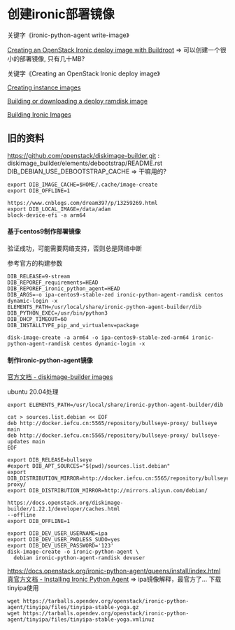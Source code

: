 # 创建ironic部署镜像

关键字《ironic-python-agent write-image》

[Creating an OpenStack Ironic deploy image with Buildroot](https://blog.christophersmart.com/articles/creating-an-openstack-ironic-deploy-image-with-buildroot/)
=> 可以创建一个很小的部署镜像, 只有几十MB?

关键字《Creating an OpenStack Ironic deploy image》

[Creating instance images](https://docs.openstack.org/ironic/latest/user/creating-images.html)

[Building or downloading a deploy ramdisk image](https://docs.openstack.org/ironic/latest/install/deploy-ramdisk.html)


[Building Ironic Images](https://www.cloudnull.io/2016/11/openstack-ironic-images-and-flavors/)

## 旧的资料

https://github.com/openstack/diskimage-builder.git : diskimage_builder/elements/debootstrap/README.rst
DIB_DEBIAN_USE_DEBOOTSTRAP_CACHE => 干嘛用的?

```
export DIB_IMAGE_CACHE=$HOME/.cache/image-create
export DIB_OFFLINE=1

https://www.cnblogs.com/dream397/p/13259269.html
export DIB_LOCAL_IMAGE=/data/adam
block-device-efi -a arm64
```

#### 基于centos9制作部署镜像

验证成功，可能需要网络支持，否则总是网络中断

参考官方的构建参数
```
DIB_RELEASE=9-stream
DIB_REPOREF_requirements=HEAD
DIB_REPOREF_ironic_python_agent=HEAD
DIB_ARGS=-o ipa-centos9-stable-zed ironic-python-agent-ramdisk centos dynamic-login -x
ELEMENTS_PATH=/usr/local/share/ironic-python-agent-builder/dib
DIB_PYTHON_EXEC=/usr/bin/python3
DIB_DHCP_TIMEOUT=60
DIB_INSTALLTYPE_pip_and_virtualenv=package

disk-image-create -a arm64 -o ipa-centos9-stable-zed-arm64 ironic-python-agent-ramdisk centos dynamic-login -x
```

#### 制作ironic-python-agent镜像

[官方文档 - diskimage-builder images](https://docs.openstack.org/ironic-python-agent-builder/latest/admin/dib.html)

ubuntu 20.04处理
```
export ELEMENTS_PATH=/usr/local/share/ironic-python-agent-builder/dib

cat > sources.list.debian << EOF
deb http://docker.iefcu.cn:5565/repository/bullseye-proxy/ bullseye main
deb http://docker.iefcu.cn:5565/repository/bullseye-proxy/ bullseye-updates main
EOF

export DIB_RELEASE=bullseye
#export DIB_APT_SOURCES="$(pwd)/sources.list.debian"
export DIB_DISTRIBUTION_MIRROR=http://docker.iefcu.cn:5565/repository/bullseye-proxy/
export DIB_DISTRIBUTION_MIRROR=http://mirrors.aliyun.com/debian/

https://docs.openstack.org/diskimage-builder/1.22.1/developer/caches.html
--offline
export DIB_OFFLINE=1

export DIB_DEV_USER_USERNAME=ipa
export DIB_DEV_USER_PWDLESS_SUDO=yes
export DIB_DEV_USER_PASSWORD='123'
disk-image-create -o ironic-python-agent \
  debian ironic-python-agent-ramdisk devuser
```

https://docs.openstack.org/ironic-python-agent/queens/install/index.html
[真官方文档 - Installing Ironic Python Agent](https://docs.openstack.org/ironic-python-agent/yoga/install/index.html)
=> ipa镜像解释，最官方了...
下载tinyipa使用
```
wget https://tarballs.opendev.org/openstack/ironic-python-agent/tinyipa/files/tinyipa-stable-yoga.gz
wget https://tarballs.opendev.org/openstack/ironic-python-agent/tinyipa/files/tinyipa-stable-yoga.vmlinuz
```

